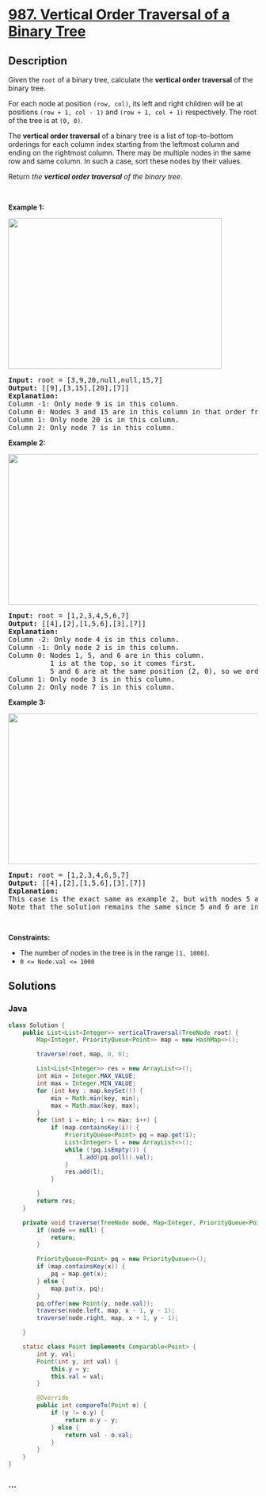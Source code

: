 # [987. Vertical Order Traversal of a Binary Tree](https://leetcode.com/problems/vertical-order-traversal-of-a-binary-tree)

## Description

<p>Given the <code>root</code> of a binary tree, calculate the <strong>vertical order traversal</strong> of the binary tree.</p>

<p>For each node at position <code>(row, col)</code>, its left and right children will be at positions <code>(row + 1, col - 1)</code> and <code>(row + 1, col + 1)</code> respectively. The root of the tree is at <code>(0, 0)</code>.</p>

<p>The <strong>vertical order traversal</strong> of a binary tree is a list of top-to-bottom orderings for each column index starting from the leftmost column and ending on the rightmost column. There may be multiple nodes in the same row and same column. In such a case, sort these nodes by their values.</p>

<p>Return <em>the <strong>vertical order traversal</strong> of the binary tree</em>.</p>

<p>&nbsp;</p>
<p><strong>Example 1:</strong></p>
<img alt="" src="https://assets.leetcode.com/uploads/2021/01/29/vtree1.jpg" style="width: 431px; height: 304px;" />
<pre>
<strong>Input:</strong> root = [3,9,20,null,null,15,7]
<strong>Output:</strong> [[9],[3,15],[20],[7]]
<strong>Explanation:</strong>
Column -1: Only node 9 is in this column.
Column 0: Nodes 3 and 15 are in this column in that order from top to bottom.
Column 1: Only node 20 is in this column.
Column 2: Only node 7 is in this column.</pre>

<p><strong>Example 2:</strong></p>
<img alt="" src="https://assets.leetcode.com/uploads/2021/01/29/vtree2.jpg" style="width: 512px; height: 304px;" />
<pre>
<strong>Input:</strong> root = [1,2,3,4,5,6,7]
<strong>Output:</strong> [[4],[2],[1,5,6],[3],[7]]
<strong>Explanation:</strong>
Column -2: Only node 4 is in this column.
Column -1: Only node 2 is in this column.
Column 0: Nodes 1, 5, and 6 are in this column.
          1 is at the top, so it comes first.
          5 and 6 are at the same position (2, 0), so we order them by their value, 5 before 6.
Column 1: Only node 3 is in this column.
Column 2: Only node 7 is in this column.
</pre>

<p><strong>Example 3:</strong></p>
<img alt="" src="https://assets.leetcode.com/uploads/2021/01/29/vtree3.jpg" style="width: 512px; height: 304px;" />
<pre>
<strong>Input:</strong> root = [1,2,3,4,6,5,7]
<strong>Output:</strong> [[4],[2],[1,5,6],[3],[7]]
<strong>Explanation:</strong>
This case is the exact same as example 2, but with nodes 5 and 6 swapped.
Note that the solution remains the same since 5 and 6 are in the same location and should be ordered by their values.
</pre>

<p>&nbsp;</p>
<p><strong>Constraints:</strong></p>

<ul>
	<li>The number of nodes in the tree is in the range <code>[1, 1000]</code>.</li>
	<li><code>0 &lt;= Node.val &lt;= 1000</code></li>
</ul>


## Solutions

<!-- tabs:start -->


### **Java**

```java
class Solution {
    public List<List<Integer>> verticalTraversal(TreeNode root) {
        Map<Integer, PriorityQueue<Point>> map = new HashMap<>();

        traverse(root, map, 0, 0);

        List<List<Integer>> res = new ArrayList<>();
        int min = Integer.MAX_VALUE;
        int max = Integer.MIN_VALUE;
        for (int key : map.keySet()) {
            min = Math.min(key, min);
            max = Math.max(key, max);
        }
        for (int i = min; i <= max; i++) {
            if (map.containsKey(i)) {
                PriorityQueue<Point> pq = map.get(i);
                List<Integer> l = new ArrayList<>();
                while (!pq.isEmpty()) {
                    l.add(pq.poll().val);
                }
                res.add(l);
            }

        }
        return res;
    }

    private void traverse(TreeNode node, Map<Integer, PriorityQueue<Point>> map, int x, int y) {
        if (node == null) {
            return;
        }

        PriorityQueue<Point> pq = new PriorityQueue<>();
        if (map.containsKey(x)) {
            pq = map.get(x);
        } else {
            map.put(x, pq);
        }
        pq.offer(new Point(y, node.val));
        traverse(node.left, map, x - 1, y - 1);
        traverse(node.right, map, x + 1, y - 1);

    }

    static class Point implements Comparable<Point> {
        int y, val;
        Point(int y, int val) {
            this.y = y;
            this.val = val;
        }

        @Override
        public int compareTo(Point o) {
            if (y != o.y) {
                return o.y - y;
            } else {
                return val - o.val;
            }
        }
    }
}
```

### **...**

```

```

<!-- tabs:end -->